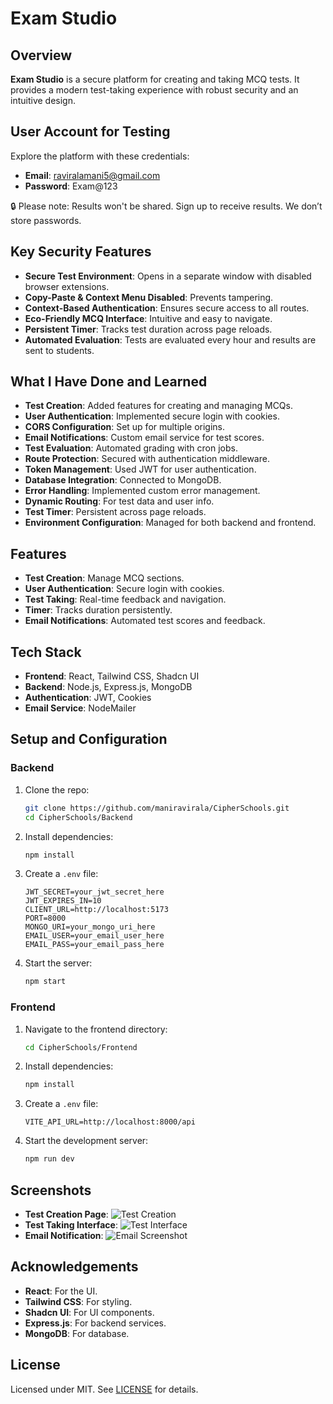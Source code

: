 # Exam Studio

## Overview

**Exam Studio** is a secure platform for creating and taking MCQ tests. It provides a modern test-taking experience with robust security and an intuitive design.

## User Account for Testing

Explore the platform with these credentials:
- **Email**: raviralamani5@gmail.com
- **Password**: Exam@123

🔒 Please note: Results won't be shared. Sign up to receive results. We don’t store passwords.

## Key Security Features

- **Secure Test Environment**: Opens in a separate window with disabled browser extensions.
- **Copy-Paste & Context Menu Disabled**: Prevents tampering.
- **Context-Based Authentication**: Ensures secure access to all routes.
- **Eco-Friendly MCQ Interface**: Intuitive and easy to navigate.
- **Persistent Timer**: Tracks test duration across page reloads.
- **Automated Evaluation**: Tests are evaluated every hour and results are sent to students.

## What I Have Done and Learned

- **Test Creation**: Added features for creating and managing MCQs.
- **User Authentication**: Implemented secure login with cookies.
- **CORS Configuration**: Set up for multiple origins.
- **Email Notifications**: Custom email service for test scores.
- **Test Evaluation**: Automated grading with cron jobs.
- **Route Protection**: Secured with authentication middleware.
- **Token Management**: Used JWT for user authentication.
- **Database Integration**: Connected to MongoDB.
- **Error Handling**: Implemented custom error management.
- **Dynamic Routing**: For test data and user info.
- **Test Timer**: Persistent across page reloads.
- **Environment Configuration**: Managed for both backend and frontend.

## Features

- **Test Creation**: Manage MCQ sections.
- **User Authentication**: Secure login with cookies.
- **Test Taking**: Real-time feedback and navigation.
- **Timer**: Tracks duration persistently.
- **Email Notifications**: Automated test scores and feedback.

## Tech Stack

- **Frontend**: React, Tailwind CSS, Shadcn UI
- **Backend**: Node.js, Express.js, MongoDB
- **Authentication**: JWT, Cookies
- **Email Service**: NodeMailer

## Setup and Configuration

### Backend

1. Clone the repo:
    ```bash
    git clone https://github.com/maniravirala/CipherSchools.git
    cd CipherSchools/Backend
    ```

2. Install dependencies:
    ```bash
    npm install
    ```

3. Create a `.env` file:
    ```plaintext
    JWT_SECRET=your_jwt_secret_here
    JWT_EXPIRES_IN=10
    CLIENT_URL=http://localhost:5173
    PORT=8000
    MONGO_URI=your_mongo_uri_here
    EMAIL_USER=your_email_user_here
    EMAIL_PASS=your_email_pass_here
    ```

4. Start the server:
    ```bash
    npm start
    ```

### Frontend

1. Navigate to the frontend directory:
    ```bash
    cd CipherSchools/Frontend
    ```

2. Install dependencies:
    ```bash
    npm install
    ```

3. Create a `.env` file:
    ```plaintext
    VITE_API_URL=http://localhost:8000/api
    ```

4. Start the development server:
    ```bash
    npm run dev
    ```

## Screenshots

- **Test Creation Page**: ![Test Creation](path/to/screenshot1.png)
- **Test Taking Interface**: ![Test Interface](path/to/screenshot2.png)
- **Email Notification**: ![Email Screenshot](path/to/email-screenshot.png)

## Acknowledgements

- **React**: For the UI.
- **Tailwind CSS**: For styling.
- **Shadcn UI**: For UI components.
- **Express.js**: For backend services.
- **MongoDB**: For database.

## License

Licensed under MIT. See [LICENSE](LICENSE) for details.
